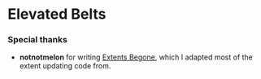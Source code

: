 # Elevated Belts


### Special thanks

- **notnotmelon** for writing [Extents Begone](https://mods.factorio.com/mod/extents-begone), which I adapted most of the extent updating code from.
